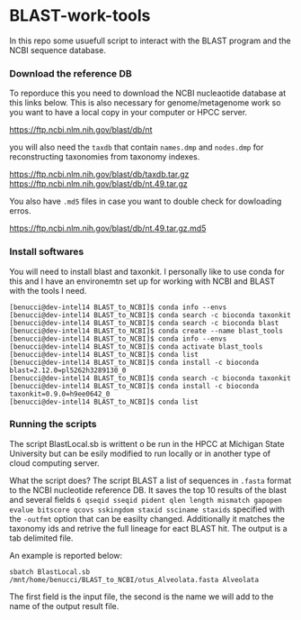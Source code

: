 # BLAST-work-tools

In this repo some usuefull script to interact with the BLAST program and the NCBI sequence database.

### Download the reference DB

To reporduce this you need to download the NCBI nucleaotide database at this links below. This is also necessary for genome/metagenome work so you want to have a local copy in your computer or HPCC server.<br>

https://ftp.ncbi.nlm.nih.gov/blast/db/nt

you will also need the `taxdb` that contain `names.dmp` and `nodes.dmp`
for reconstructing taxonomies from taxonomy indexes.<br>

https://ftp.ncbi.nlm.nih.gov/blast/db/taxdb.tar.gz <br>
https://ftp.ncbi.nlm.nih.gov/blast/db/nt.49.tar.gz <br>

You also have `.md5` files in case you want to double check for dowloading erros.<br>

https://ftp.ncbi.nlm.nih.gov/blast/db/nt.49.tar.gz.md5 <br>

### Install softwares

You will need to install blast and taxonkit. I personally like to use conda for this and I have an environemtn set up for working with NCBI and BLAST with the tools I need.
```
[benucci@dev-intel14 BLAST_to_NCBI]$ conda info --envs
[benucci@dev-intel14 BLAST_to_NCBI]$ conda search -c bioconda taxonkit
[benucci@dev-intel14 BLAST_to_NCBI]$ conda search -c bioconda blast
[benucci@dev-intel14 BLAST_to_NCBI]$ conda create --name blast_tools
[benucci@dev-intel14 BLAST_to_NCBI]$ conda info --envs
[benucci@dev-intel14 BLAST_to_NCBI]$ conda activate blast_tools
[benucci@dev-intel14 BLAST_to_NCBI]$ conda list
[benucci@dev-intel14 BLAST_to_NCBI]$ conda install -c bioconda blast=2.12.0=pl5262h3289130_0
[benucci@dev-intel14 BLAST_to_NCBI]$ conda search -c bioconda taxonkit
[benucci@dev-intel14 BLAST_to_NCBI]$ conda install -c bioconda taxonkit=0.9.0=h9ee0642_0
[benucci@dev-intel14 BLAST_to_NCBI]$ conda list
```
### Running the scripts

The script BlastLocal.sb is writtent o be run in the HPCC at Michigan State University but can be esily modified to run locally or in another type of cloud computing server.

What the script does? The script BLAST a list of sequences in `.fasta` format to the NCBI nucleotide reference DB. It saves the top 10 results of the blast and several fields `6 qseqid sseqid pident qlen length mismatch gapopen evalue bitscore qcovs sskingdom staxid ssciname staxids` specified with the `-outfmt` option that can be easilty changed. Additionally it matches the taxonomy ids and retrive the full lineage for eact BLAST hit. The output is a tab delimited file.

An example is reported below:

```
sbatch BlastLocal.sb /mnt/home/benucci/BLAST_to_NCBI/otus_Alveolata.fasta Alveolata
```

The first field is the input file, the second is the name we will add to the name of the output result file.
